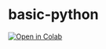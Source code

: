 # basic-python

[![Open in Colab](https://colab.research.google.com/assets/colab-badge.svg)](https://colab.research.google.com/github/BernardoAflalo/basic-python/blob/main/Jupyter%20Toolbox%20for%20Data%20Analysis.ipynb)
